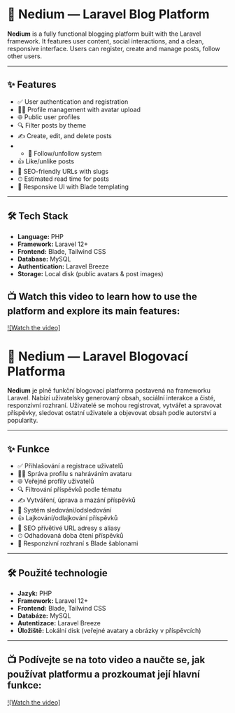 # 📝 Nedium — Laravel Blog Platform

**Nedium** is a fully functional blogging platform built with the Laravel framework. It features user content, social interactions, and a clean, responsive interface. Users can register, create and manage posts, follow other users.

---

## ✨ Features

* ✅ User authentication and registration
* 🧑‍🎨 Profile management with avatar upload
* 🌐 Public user profiles
* 🔍 Filter posts by theme
* ✍️ Create, edit, and delete posts
* * 🔁 Follow/unfollow system
* 👍 Like/unlike posts
* 🔗 SEO-friendly URLs with slugs
* ⏱ Estimated read time for posts
* 📱 Responsive UI with Blade templating

---

## 🛠 Tech Stack

* **Language:** PHP
* **Framework:** Laravel 12+
* **Frontend:** Blade, Tailwind CSS
* **Database:** MySQL
* **Authentication:** Laravel Breeze
* **Storage:** Local disk (public avatars & post images)


## 📺 Watch this video to learn how to use the platform and explore its main features:
[![Watch the video]](https://raw.githubusercontent.com/dietex1/nedium-blog-platform/UseCase.mp4)



# 📝 Nedium — Laravel Blogovací Platforma

**Nedium** je plně funkční blogovací platforma postavená na frameworku Laravel. Nabízí uživatelsky generovaný obsah, sociální interakce a čisté, responzivní rozhraní. Uživatelé se mohou registrovat, vytvářet a spravovat příspěvky, sledovat ostatní uživatele a objevovat obsah podle autorství a popularity.

---

## ✨ Funkce

* ✅ Přihlašování a registrace uživatelů
* 🧑‍🎨 Správa profilu s nahráváním avataru
* 🌐 Veřejné profily uživatelů
* 🔍 Filtrování příspěvků podle tématu
* ✍️ Vytváření, úprava a mazání příspěvků
* 🔁 Systém sledování/odsledování
* 👍 Lajkování/odlajkování příspěvků
* 🔗 SEO přívětivé URL adresy s aliasy
* ⏱ Odhadovaná doba čtení příspěvků
* 📱 Responzivní rozhraní s Blade šablonami

---

## 🛠 Použité technologie

* **Jazyk:** PHP
* **Framework:** Laravel 12+
* **Frontend:** Blade, Tailwind CSS
* **Databáze:** MySQL
* **Autentizace:** Laravel Breeze
* **Úložiště:** Lokální disk (veřejné avatary a obrázky v příspěvcích)

---

## 📺 Podívejte se na toto video a naučte se, jak používat platformu a prozkoumat její hlavní funkce:
[![Watch the video]](https://raw.githubusercontent.com/dietex1/nedium-blog-platform/UseCase.mp4)
